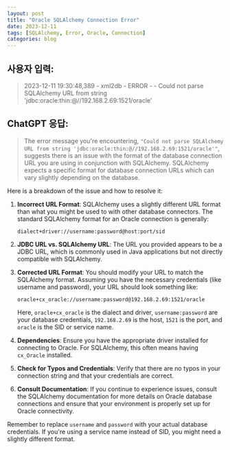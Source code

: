 ```yaml
---
layout: post
title: "Oracle SQLAlchemy Connection Error"
date: 2023-12-11
tags: [SQLAlchemy, Error, Oracle, Connection]
categories: blog
---
```


## 사용자 입력:
> 2023-12-11 19:30:48,389 - xml2db - ERROR - <module> - Could not parse SQLAlchemy URL from string 'jdbc:oracle:thin:@//192.168.2.69:1521/oracle'

## ChatGPT 응답:
> The error message you're encountering, `"Could not parse SQLAlchemy URL from string 'jdbc:oracle:thin:@//192.168.2.69:1521/oracle'"`, suggests there is an issue with the format of the database connection URL you are using in conjunction with SQLAlchemy. SQLAlchemy expects a specific format for database connection URLs which can vary slightly depending on the database.

Here is a breakdown of the issue and how to resolve it:

1. **Incorrect URL Format**: SQLAlchemy uses a slightly different URL format than what you might be used to with other database connectors. The standard SQLAlchemy format for an Oracle connection is generally:

   ```
   dialect+driver://username:password@host:port/sid
   ```

2. **JDBC URL vs. SQLAlchemy URL**: The URL you provided appears to be a JDBC URL, which is commonly used in Java applications but not directly compatible with SQLAlchemy.

3. **Corrected URL Format**: You should modify your URL to match the SQLAlchemy format. Assuming you have the necessary credentials (like username and password), your URL should look something like:

   ```
   oracle+cx_oracle://username:password@192.168.2.69:1521/oracle
   ```

   Here, `oracle+cx_oracle` is the dialect and driver, `username:password` are your database credentials, `192.168.2.69` is the host, `1521` is the port, and `oracle` is the SID or service name.

4. **Dependencies**: Ensure you have the appropriate driver installed for connecting to Oracle. For SQLAlchemy, this often means having `cx_Oracle` installed.

5. **Check for Typos and Credentials**: Verify that there are no typos in your connection string and that your credentials are correct.

6. **Consult Documentation**: If you continue to experience issues, consult the SQLAlchemy documentation for more details on Oracle database connections and ensure that your environment is properly set up for Oracle connectivity.

Remember to replace `username` and `password` with your actual database credentials. If you're using a service name instead of SID, you might need a slightly different format.

